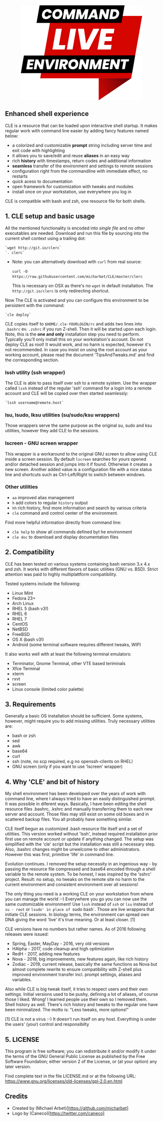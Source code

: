 <p align="center">
  <img src="/art/logo.png" width="400" height="313" alt="CLE logo">
</p>


##   Enhanced shell experience

CLE is a resource that can be loaded upon interactive shell startup. It makes
regular work with command line easier by adding fancy features named below:

 - a colorized and customizable **prompt** string including server time and
   exit code with highlighting
 - it allows you to save/edit and reuse **aliases** in an easy way
 - rich **history** with timestamps, return codes and additional information
 - **seamless** transfer of the environment and settings to remote sessions
 - configuration right from the commandline with immediate effect, no restarts
 - quick acess to documentation
 - open framework for customization with tweaks and modules
 - install once on your workstation, use everywhere you log in

CLE is compatible with bash and zsh, one resource file for both shells.


## 1. CLE setup and basic usage

All the mentioned functionality is encoded into _single file_ and no other
executables are needed. Download and run this file by sourcing into
the current shell context using a trailing dot:

    `wget http://git.io/clerc`
    `. clerc`

* Note: you can alternatively download with `curl` from real source:

    `curl -O https://raw.githubusercontent.com/micharbet/CLE/master/clerc`

  This is necessary on OSX as there's no `wget` in default installation.
  The `http://git.io/clerc` is only redirecting shortcut.


Now The CLE is activated and you can configure this environment to be
persistent with the command:

    `cle deploy`

CLE copies itself to `$HOME/.cle-YOURLOGIN/rc` and adds two lines into `.bashrc`
ev. `.zshrc` if you run Z-shell. Then it will be started upon each login. Note,
this is the **one and only** installation step you need to perform. Typically
you'll only install this on your workstation's account. Do not deploy CLE as
root! It would work, and no harm is expected, however it's not recommended.
In case you insist on using the root account as your working account, please
read the document 'TipsAndTweaks.md' and find the corresponding section.


### lssh utility (ssh wrapper)

The CLE is able to pass itself over ssh to a remote system. Use the wrapper
called `lssh` instead of the regular 'ssh' command for a login into a remote
account and CLE will be copied over then started seamlessly:

    `lssh username@remote.host`


### lsu, lsudo, lksu utilities (su/sudo/ksu wrappers)

Those wrappers serve the same purpose as the original su, sudo and ksu
utilities, however they add CLE to the sessions.


### lscreen - GNU screen wrapper

This wrapper is a workaround to the original GNU screen to allow using CLE
inside a screen session. By default `lscreen` searches for _yours_ opened
and/or detached session and jumps into it if found. Otherwise it creates
a new screen. Another added value is a configuration file with a nice status
line and shortcuts such as Ctrl-Left/Right to switch between windows.


### Other utilities
- `aa`  improved alias management
- `h`   add colors to regular `history` output
- `hh`  rich history, find more information and search by various criteria
- `cle` command and control center of the environment.

Find more helpful information directly from command line:
- `cle help` to show all commands defined byt he environment
- `cle doc`  to download and display documentation files


## 2. Compatibility

CLE has been tested on various systems containing bash version 3.x 4.x and
zsh. It works with different flavors of basic utilities (GNU vs. BSD). Strict
attention was paid to highly multiplattform compatibility.

Tested systems include the following:
- Linux Mint
- Fedora 23+
- Arch Linux
- RHEL 5 (bash v3!)
- RHEL 6
- RHEL 7
- CentOS
- NetBSD
- FreeBSD
- OS X (bash v3!)
- Android (some terminal software requires different tweaks, WIP)

It also works well with at least the following terminal emulators:
- Terminator, Gnome Terminal, other VTE based teriminals
- Xfce Terminal
- xterm
- rxvt
- screen
- Linux console (limited color palette)



## 3. Requirements

Generally a basic OS installation should be sufficient. Some systems, however,
might require you to add missing utilities. Truly necessary utilities are:
- bash or zsh
- sed
- awk
- base64
- curl
- ssh (note, no scp required, e.g no openssh-clients on RHEL)
- GNU screen (only if you want to use 'lscreen' wrapper)



## 4. Why 'CLE' and bit of history

My shell environment has been developed over the years of work with command
line, where I always tried to have an easily distinguished prompt. It was
possible in diferent ways. Basically, I have been editing the shell resource
files .bashrc, .kshrc and manually transferring them to each new server and
account. Those files may still exist on some old boxes and in scattered
backup files. You all probably have something similar.

CLE itself begun as customized .bash resource file itself and a set of
utilities. This version worked without 'lssh', instead required installation
prior first use on remote account or update if anything changed. The setup was
simplified with the 'cle' script but the installation was still a necessary
step. Also, .bashrc changes might be unwelcome to other administrators.
However this was first, primitive 'life' in command line.

Evolution continues. I removed the setup necessity in an ingenious way - by
passing the resource file compressed and base64 encoded through a shell
variable to the remote system. To be honest, I was inspired by the 'sshrc'
project. Result: no setup, no tweaks on the remote site no harm to the current
environment and consistent environment over all sessions!

The only thing you need is a working CLE on your workstation from where you
can manage the world :-) Everywhere you go you can now use the same
customizable environment! Use `lssh` instead of `ssh` or `lsu` instead of
`su - root` or `lsudo' in place of `sudo bash`. Those are live wrappers that
initiate CLE sessions. In biology terms, the environment can spread own DNA
giving the word 'live' it's true meaning. Or at least closer. [1]

CLE versions have no numbers but rather names. As of 2016 following releases
were issued:
- Spring, Easter, MayDay - 2016, very old versions
- HAlpha - 2017, code cleanup and high optimization
- RedH - 2017, adding new features
- Nova - 2018, big improvements, new features again, like rich history
- Zodiac - 2019, current release, basically the same functions as Nova
  but almost complete rewrite to ensure compatibility with Z-shell plus
  improved environment transfer incl. prompt settings, aliases and variables.

Also while CLE is big tweak itself, it tries to respect users and their own
settings. Initial versions used to be pushy, defining a lot of aliases, of
course those I liked. Wrong! I learned people use their own so I removed
them. Shell history as well. There's rich history and tweaks to the regular
one have been minimalized. The motto is: "Less tweaks, more options!"

[1] CLE is not a virus :-) It doesn't run itself on any host. Everything is
under the users' (your) control and responsibilty


## 5. LICENSE
 This program is free software; you can redistribute it and/or
 modify it under the terms of the GNU General Public License
 as published by the Free Software Foundation; either version 2
 of the License, or (at your option) any later version.

 Find complete text in the file LICENSE.md or at the following URL:
 https://www.gnu.org/licenses/old-licenses/gpl-2.0.en.html

## Credits
- Created by (Michael Arbet)[https://github.com/micharbet]
- Logo by (Caneco)[https://twitter.com/caneco]
